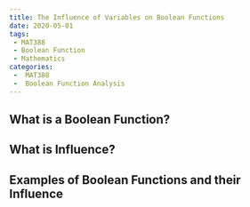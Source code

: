 ```yaml
---
title: The Influence of Variables on Boolean Functions
date: 2020-05-01
tags:
 - MAT388
 - Boolean Function
 - Mathematics
categories:
 -  MAT388
 -  Boolean Function Analysis
---
```



## What is a Boolean Function?

## What is Influence?

## Examples of Boolean Functions and their Influence